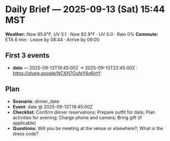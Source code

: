 # Daily Brief — 2025-09-13 (Sat) 15:44 MST

**Weather:** Now 95.6°F, UV 5.1 · Now 82.9°F · UV 0.0 · Rain 0%
**Commute:** ETA 6 min · Leave by 08:44 · Arrive by 09:00

## First 3 events
- **date** — 2025-09-13T19:45:00Z → 2025-09-13T22:45:00Z   · https://share.google/NCXH7OufqY4o6jrtY

## Plan
- **Scenario**: dinner_date
- **Event**: date @ 2025-09-13T19:45:00Z
- **Checklist:** Confirm dinner reservations; Prepare outfit for date; Plan activities for evening; Charge phone and camera; Bring gift (if applicable)
- **Questions:** Will you be meeting at the venue or elsewhere?; What is the dress code?
